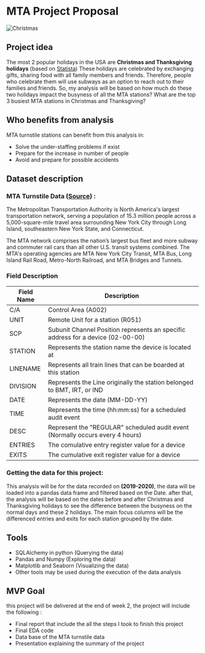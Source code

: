 # MTA Project Proposal

![Christmas](https://imgs.6sqft.com/wp-content/uploads/2018/12/21093044/santas-subway.jpg)


## Project idea

The most 2 popular holidays in the USA are **Christmas and Thanksgiving holidays** (based on [Statista](https://www.statista.com/topics/3216/national-holidays-in-the-us/)) These holidays are celebrated by exchanging gifts, sharing food with all family members and friends. Therefore, people who celebrate them will use subways as an option to reach out to their families and friends.
So, my analysis will be based on how much do these two holidays impact the busyness of all the MTA stations? What are the top 3 busiest MTA stations in Christmas and Thanksgiving?

## Who benefits from analysis 

MTA turnstile stations can benefit from this analysis in:
- Solve the under-staffing problems if exist  
- Prepare for the increase in number of people
- Avoid and prepare for possible accidents

## Dataset description

### **MTA Turnstile Data** ([Source](http://web.mta.info/developers/turnstile.html)) :

The Metropolitan Transportation Authority is North America's largest transportation network, serving a population of 15.3 million people across a 5,000-square-mile travel area surrounding New York City through Long Island, southeastern New York State, and Connecticut.

The MTA network comprises the nation’s largest bus fleet and more subway and commuter rail cars than all other U.S. transit systems combined. The MTA's operating agencies are MTA 
New York City Transit, MTA Bus, Long Island Rail Road, Metro-North Railroad, and MTA Bridges and Tunnels.

### Field Description

| Field Name | Description                                                                     |
|------------|---------------------------------------------------------------------------------|
| C/A        | Control Area (A002)                                                             |
| UNIT       | Remote Unit for a station (R051)                                                |
| SCP        | Subunit Channel Position represents an specific address for a device (02-00-00) |
| STATION    | Represents the station name the device is located at                            |
| LINENAME   | Represents all train lines that can be boarded at this station                  |
| DIVISION   | Represents the Line originally the station belonged to BMT, IRT, or IND         |
| DATE       | Represents the date (MM-DD-YY)                                                  |
| TIME       | Represents the time (hh:mm:ss) for a scheduled audit event                      |
| DESC       | Represent the "REGULAR" scheduled audit event (Normally occurs every 4 hours)   |
| ENTRIES    | The comulative entry register value for a device                                |
| EXITS      | The cumulative exit register value for a device                                 |

### Getting the data for this project:

This analysis will be for the data recorded on **(2019-2020)**, the data will be loaded into a pandas data frame and filtered based on the Date. after that, the analysis will be based on the dates before and after Christmas and Thanksgiving holidays to see the difference between the busyness on the normal days and these 2 holidays. 
The main focus columns will be the differenced entries and exits for each station grouped by the date.

## Tools 

- SQLAlchemy in python (Querying the data)
- Pandas and Numpy (Exploring the data)
- Matplotlib and Seaborn (Visualizing the data)
- Other tools may be used during the execution of the data analysis

## MVP Goal

this project will be delivered at the end of week 2, the project will include the following :

- Final report that include the all the steps I took to finish this project
- Final EDA code
- Data base of the MTA turnstile data
- Presentation explaining the summary of the project 

